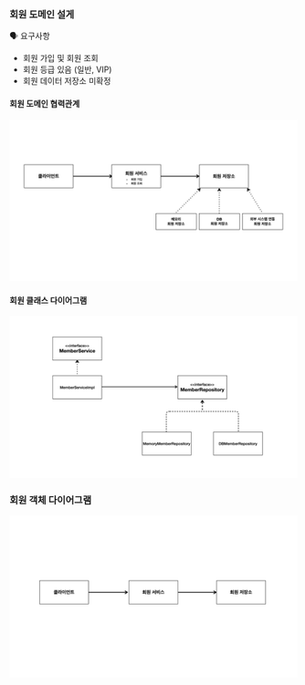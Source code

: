 ### 회원 도메인 설게

🗣️ 요구사항
- 회원 가입 및 회원 조회
- 회원 등급 있음 (일반, VIP)
- 회원 데이터 저장소 미확정


#### 회원 도메인 협력관계
![img.png](..%2F..%2F..%2F..%2F..%2F..%2Fdiagram%2Fimg.png)

#### 회원 클래스 다이어그램
![img_1.png](..%2F..%2F..%2F..%2F..%2F..%2Fdiagram%2Fimg_1.png)


### 회원 객체 다이어그램
![img_2.png](..%2F..%2F..%2F..%2F..%2F..%2Fdiagram%2Fimg_2.png)

